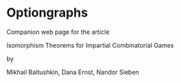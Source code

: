# Optiongraphs

Companion web page for the article

Isomorphism Theorems for Impartial Combinatorial Games

by

Mikhail Baltushkin, Dana Ernst, Nandor Sieben
